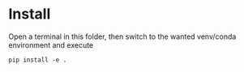 # Install
Open a terminal in this folder, then switch to the wanted venv/conda environment and execute

```pip install -e .```
